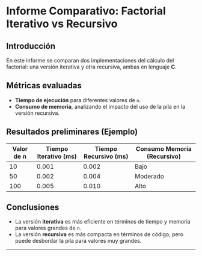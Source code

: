 # Informe Comparativo: Factorial Iterativo vs Recursivo

## Introducción

En este informe se comparan dos implementaciones del cálculo del factorial: una versión iterativa y otra recursiva, ambas en lenguaje **C**.

## Métricas evaluadas

- **Tiempo de ejecución** para diferentes valores de `n`.
- **Consumo de memoria**, analizando el impacto del uso de la pila en la versión recursiva.

## Resultados preliminares (Ejemplo)

| Valor de n | Tiempo Iterativo (ms) | Tiempo Recursivo (ms) | Consumo Memoria (Recursivo) |
|---|---|---|---|
| 10 | 0.001 | 0.002 | Bajo |
| 50 | 0.002 | 0.004 | Moderado |
| 100 | 0.005 | 0.010 | Alto |

## Conclusiones

- La versión **iterativa** es más eficiente en términos de tiempo y memoria para valores grandes de `n`.
- La versión **recursiva** es más compacta en términos de código, pero puede desbordar la pila para valores muy grandes.

---